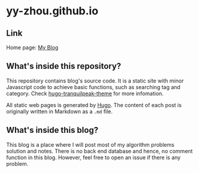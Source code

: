 # yy-zhou.github.io

## Link

Home page: [My Blog](https://yy-zhou.github.io)

## What's inside this repository?

This repository contains blog's source code. It is a static site with minor Javascript code to achieve basic functions, such as searching tag and category. Check [hugo-tranquilpeak-theme](https://github.com/kakawait/hugo-tranquilpeak-theme/blob/master/docs/user.md#tranquilpeak-configuration) for more infomation.

All static web pages is generated by [Hugo](https://gohugo.io). The content of each post is originally written in Markdown as a `.md` file.

## What's inside this blog?

This blog is a place where I will post most of my algorithm problems solution and notes. There is no back end database and hence, no comment function in this blog. However, feel free to open an issue if there is any problem.
